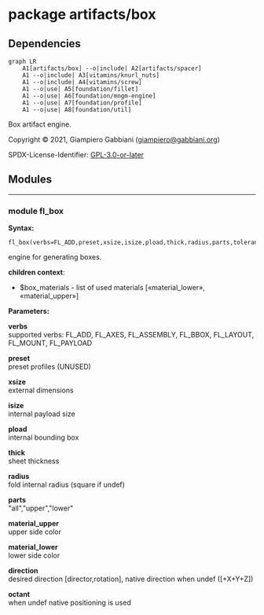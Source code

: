 # package artifacts/box

## Dependencies

```mermaid
graph LR
    A1[artifacts/box] --o|include| A2[artifacts/spacer]
    A1 --o|include| A3[vitamins/knurl_nuts]
    A1 --o|include| A4[vitamins/screw]
    A1 --o|use| A5[foundation/fillet]
    A1 --o|use| A6[foundation/mngm-engine]
    A1 --o|use| A7[foundation/profile]
    A1 --o|use| A8[foundation/util]
```

Box artifact engine.

Copyright © 2021, Giampiero Gabbiani (giampiero@gabbiani.org)

SPDX-License-Identifier: [GPL-3.0-or-later](https://spdx.org/licenses/GPL-3.0-or-later.html)


## Modules

---

### module fl_box

__Syntax:__

    fl_box(verbs=FL_ADD,preset,xsize,isize,pload,thick,radius,parts,tolerance=0.3,material_upper,material_lower,fillet=true,lay_octant,direction,octant)

engine for generating boxes.

__children context__:

- $box_materials - list of used materials [«material_lower», «material_upper»]


__Parameters:__

__verbs__  
supported verbs: FL_ADD, FL_AXES, FL_ASSEMBLY, FL_BBOX, FL_LAYOUT, FL_MOUNT, FL_PAYLOAD

__preset__  
preset profiles (UNUSED)

__xsize__  
external dimensions

__isize__  
internal payload size

__pload__  
internal bounding box

__thick__  
sheet thickness

__radius__  
fold internal radius (square if undef)

__parts__  
"all","upper","lower"

__material_upper__  
upper side color

__material_lower__  
lower side color

__direction__  
desired direction [director,rotation], native direction when undef ([+X+Y+Z])

__octant__  
when undef native positioning is used


